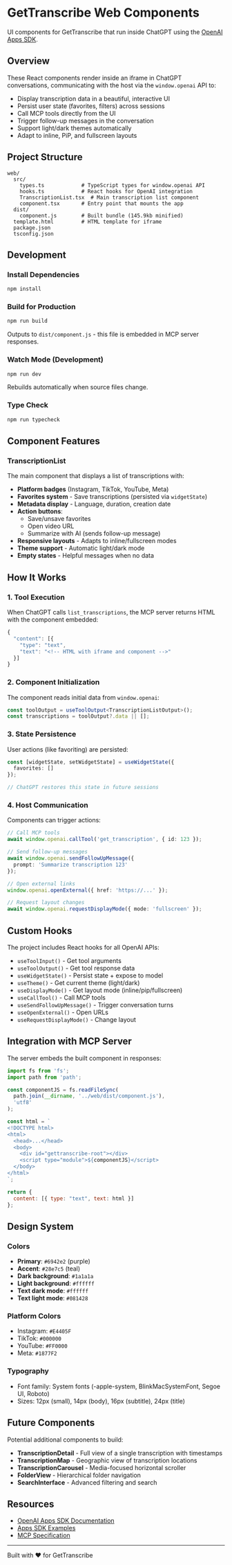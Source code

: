 # GetTranscribe Web Components

UI components for GetTranscribe that run inside ChatGPT using the [OpenAI Apps SDK](https://developers.openai.com/apps-sdk/build/custom-ux).

## Overview

These React components render inside an iframe in ChatGPT conversations, communicating with the host via the `window.openai` API to:

- Display transcription data in a beautiful, interactive UI
- Persist user state (favorites, filters) across sessions
- Call MCP tools directly from the UI
- Trigger follow-up messages in the conversation
- Support light/dark themes automatically
- Adapt to inline, PiP, and fullscreen layouts

## Project Structure

```
web/
  src/
    types.ts            # TypeScript types for window.openai API
    hooks.ts            # React hooks for OpenAI integration
    TranscriptionList.tsx  # Main transcription list component
    component.tsx       # Entry point that mounts the app
  dist/
    component.js        # Built bundle (145.9kb minified)
  template.html         # HTML template for iframe
  package.json
  tsconfig.json
```

## Development

### Install Dependencies

```bash
npm install
```

### Build for Production

```bash
npm run build
```

Outputs to `dist/component.js` - this file is embedded in MCP server responses.

### Watch Mode (Development)

```bash
npm run dev
```

Rebuilds automatically when source files change.

### Type Check

```bash
npm run typecheck
```

## Component Features

### TranscriptionList

The main component that displays a list of transcriptions with:

- **Platform badges** (Instagram, TikTok, YouTube, Meta)
- **Favorites system** - Save transcriptions (persisted via `widgetState`)
- **Metadata display** - Language, duration, creation date
- **Action buttons**:
  - Save/unsave favorites
  - Open video URL
  - Summarize with AI (sends follow-up message)
- **Responsive layouts** - Adapts to inline/fullscreen modes
- **Theme support** - Automatic light/dark mode
- **Empty states** - Helpful messages when no data

## How It Works

### 1. Tool Execution

When ChatGPT calls `list_transcriptions`, the MCP server returns HTML with the component embedded:

```javascript
{
  "content": [{
    "type": "text",
    "text": "<!-- HTML with iframe and component -->"
  }]
}
```

### 2. Component Initialization

The component reads initial data from `window.openai`:

```typescript
const toolOutput = useToolOutput<TranscriptionListOutput>();
const transcriptions = toolOutput?.data || [];
```

### 3. State Persistence

User actions (like favoriting) are persisted:

```typescript
const [widgetState, setWidgetState] = useWidgetState({
  favorites: []
});

// ChatGPT restores this state in future sessions
```

### 4. Host Communication

Components can trigger actions:

```typescript
// Call MCP tools
await window.openai.callTool('get_transcription', { id: 123 });

// Send follow-up messages
await window.openai.sendFollowUpMessage({ 
  prompt: 'Summarize transcription 123' 
});

// Open external links
window.openai.openExternal({ href: 'https://...' });

// Request layout changes
await window.openai.requestDisplayMode({ mode: 'fullscreen' });
```

## Custom Hooks

The project includes React hooks for all OpenAI APIs:

- `useToolInput()` - Get tool arguments
- `useToolOutput()` - Get tool response data
- `useWidgetState()` - Persist state + expose to model
- `useTheme()` - Get current theme (light/dark)
- `useDisplayMode()` - Get layout mode (inline/pip/fullscreen)
- `useCallTool()` - Call MCP tools
- `useSendFollowUpMessage()` - Trigger conversation turns
- `useOpenExternal()` - Open URLs
- `useRequestDisplayMode()` - Change layout

## Integration with MCP Server

The server embeds the built component in responses:

```javascript
import fs from 'fs';
import path from 'path';

const componentJS = fs.readFileSync(
  path.join(__dirname, '../web/dist/component.js'),
  'utf8'
);

const html = `
<!DOCTYPE html>
<html>
  <head>...</head>
  <body>
    <div id="gettranscribe-root"></div>
    <script type="module">${componentJS}</script>
  </body>
</html>
`;

return {
  content: [{ type: "text", text: html }]
};
```

## Design System

### Colors

- **Primary**: `#6942e2` (purple)
- **Accent**: `#28e7c5` (teal)
- **Dark background**: `#1a1a1a`
- **Light background**: `#ffffff`
- **Text dark mode**: `#ffffff`
- **Text light mode**: `#081428`

### Platform Colors

- Instagram: `#E4405F`
- TikTok: `#000000`
- YouTube: `#FF0000`
- Meta: `#1877F2`

### Typography

- Font family: System fonts (-apple-system, BlinkMacSystemFont, Segoe UI, Roboto)
- Sizes: 12px (small), 14px (body), 16px (subtitle), 24px (title)

## Future Components

Potential additional components to build:

- **TranscriptionDetail** - Full view of a single transcription with timestamps
- **TranscriptionMap** - Geographic view of transcription locations
- **TranscriptionCarousel** - Media-focused horizontal scroller
- **FolderView** - Hierarchical folder navigation
- **SearchInterface** - Advanced filtering and search

## Resources

- [OpenAI Apps SDK Documentation](https://developers.openai.com/apps-sdk/build/custom-ux)
- [Apps SDK Examples](https://github.com/openai/apps-sdk-examples)
- [MCP Specification](https://spec.modelcontextprotocol.io/)

---

Built with ❤️ for GetTranscribe

